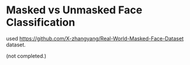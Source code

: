 # Masked vs Unmasked Face Classification

used https://github.com/X-zhangyang/Real-World-Masked-Face-Dataset dataset.

(not completed.)


